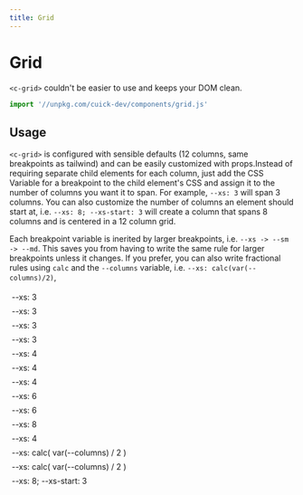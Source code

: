 ```yaml
---
title: Grid
---
```


# Grid

`<c-grid>` couldn't be easier to use and keeps your DOM clean.

```js
import '//unpkg.com/cuick-dev/components/grid.js'
```

## Usage

`<c-grid>` is configured with sensible defaults (12 columns, same breakpoints as tailwind) and can be easily customized with props.Instead of requiring separate child elements for each column, just add the CSS Variable for a breakpoint to the child element's CSS and assign it to the number of columns you want it to span. For example, `--xs: 3` will span 3 columns. You can also customize the number of columns an element should start at, i.e. `--xs: 8; --xs-start: 3` will create a column that spans 8 columns and is centered in a 12 column grid.

Each breakpoint variable is inerited by larger breakpoints, i.e. `--xs -> --sm -> --md`. This saves you from having to write the same rule for larger breakpoints unless it changes. If you prefer, you can also write fractional rules using `calc` and the `--columns` variable, i.e. `--xs: calc(var(--columns)/2)`,

<c-story>
	<c-grid>
		<div style="--xs: 3">--xs: 3</div>
		<div style="--xs: 3">--xs: 3</div>
		<div style="--xs: 3">--xs: 3</div>
		<div style="--xs: 3">--xs: 3</div>
		<div style="--xs: 4">--xs: 4</div>
		<div style="--xs: 4">--xs: 4</div>
		<div style="--xs: 4">--xs: 4</div>
		<div style="--xs: 6">--xs: 6</div>
		<div style="--xs: 6">--xs: 6</div>
		<div style="--xs: 8">--xs: 8</div>
		<div style="--xs: 4">--xs: 4</div>
		<div style="--xs: calc( var(--columns) / 2 )">--xs: calc( var(--columns) / 2 )</div>
		<div style="--xs: calc( var(--columns) / 2 )">--xs: calc( var(--columns) / 2 )</div>
		<div style="--xs: 8; --xs-start: 3">--xs: 8; --xs-start: 3</div>
	</c-grid>
</c-story>

<style>
	c-grid div {
		background: var(--atom-bg);
		padding: .25rem;
	}
</style>
